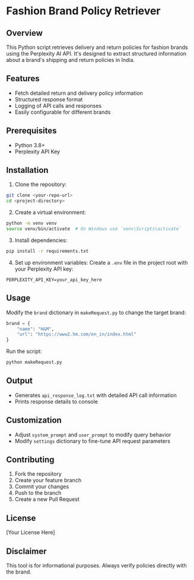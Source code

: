 # Fashion Brand Policy Retriever

## Overview
This Python script retrieves delivery and return policies for fashion brands using the Perplexity AI API. It's designed to extract structured information about a brand's shipping and return policies in India.

## Features
- Fetch detailed return and delivery policy information
- Structured response format
- Logging of API calls and responses
- Easily configurable for different brands

## Prerequisites
- Python 3.8+
- Perplexity API Key

## Installation

1. Clone the repository:
```bash
git clone <your-repo-url>
cd <project-directory>
```

2. Create a virtual environment:
```bash
python -m venv venv
source venv/bin/activate  # On Windows use `venv\Scripts\activate`
```

3. Install dependencies:
```bash
pip install -r requirements.txt
```

4. Set up environment variables:
Create a `.env` file in the project root with your Perplexity API key:
```
PERPLEXITY_API_KEY=your_api_key_here
```

## Usage

Modify the `brand` dictionary in `makeRequest.py` to change the target brand:
```python
brand = {
    "name": "H&M",
    "url": "https://www2.hm.com/en_in/index.html"
}
```

Run the script:
```bash
python makeRequest.py
```

## Output
- Generates `api_response_log.txt` with detailed API call information
- Prints response details to console

## Customization
- Adjust `system_prompt` and `user_prompt` to modify query behavior
- Modify `settings` dictionary to fine-tune API request parameters

## Contributing
1. Fork the repository
2. Create your feature branch
3. Commit your changes
4. Push to the branch
5. Create a new Pull Request

## License
[Your License Here]

## Disclaimer
This tool is for informational purposes. Always verify policies directly with the brand. 